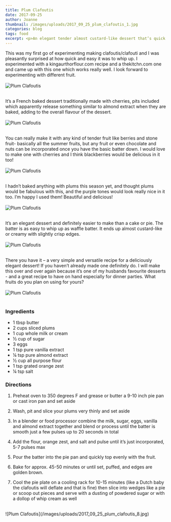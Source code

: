 ```yaml
---
title: Plum Clafoutis
date: 2017-09-25
author: Joanne
thumbnail: /images/uploads/2017_09_25_plum_clafoutis_1.jpg
categories: blog
tags: food
excerpt: <p>An elegant tender almost custard-like dessert that’s quick and easy to make and pleases the masses</p>
---
```


This was my first go of experimenting making clafoutis/clafouti and I was pleasantly surprised at how quick and easy it was to whip up. I experimented with a kingaurthorflour.com recipe and a thekitchn.com one and came up with this one which works really well. I look forward to experimenting with different fruit.
<br>
<br>
![Plum Clafoutis](/images/uploads/2017_09_25_plum_clafoutis_2.jpg)
<br>
<br>

It’s a French baked dessert  traditionally made with cherries, pits included which apparently release something similar to almond extract when they are baked, adding to the overall flavour of the dessert.
<br>
<br>
![Plum Clafoutis](/images/uploads/2017_09_25_plum_clafoutis_3.jpg)
<br>
<br>

You can really make it with any kind of tender fruit like berries and stone fruit- basically all the summer fruits, but any fruit or even chocolate and nuts can be incorporated once you have the basic batter down.  I would love to make one with cherries and I think blackberries would be delicious in it too!
<br>
<br>
![Plum Clafoutis](/images/uploads/2017_09_25_plum_clafoutis_4.jpg)
<br>
<br>

I hadn’t baked anything with plums this season yet, and thought plums would be fabulous with this, and the purple tones would look really nice in it too. I’m happy I used them! Beautiful and delicious!
<br>
<br>
![Plum Clafoutis](/images/uploads/2017_09_25_plum_clafoutis_5.jpg)
<br>
<br>

It’s an elegant dessert and definitely easier to make than a cake or pie. The batter is as easy to whip up as waffle batter.  It ends up almost custard-like or creamy with slightly crisp edges.
<br>
<br>
![Plum Clafoutis](/images/uploads/2017_09_25_plum_clafoutis_6.jpg)
<br>
<br>

There you have it &ndash; a very simple and versatile recipe for a deliciously elegant dessert! If you haven’t already made one definitely do. I will make this over and over again because it’s one of my husbands favourite desserts - and a great recipe to have on hand especially for dinner parties.  What fruits do you plan on using for yours?
<br>
<br>
![Plum Clafoutis](/images/uploads/2017_09_25_plum_clafoutis_7.jpg)
<br>
<br>

### Ingredients

* 1 tbsp butter
* 2 cups sliced plums
* 1 cup whole milk or cream
* &frac12; cup of sugar
* 3 eggs
* 1 tsp pure vanilla extract
* &frac14; tsp pure almond extract
* &frac12; cup all purpose flour
* 1 tsp grated orange zest
* &frac14; tsp salt

### Directions

1. Preheat oven to 350 degrees F and grease or butter a 9-10 inch pie pan or cast iron pan and set aside

1. Wash, pit and slice your plums very thinly and set aside

1. In a blender or food processor combine the milk, sugar, eggs, vanilla and almond extract together and blend or process until the batter is smooth just a few pulses up to 20 seconds in total

1. Add the flour, orange zest, and salt and pulse until it’s just incorporated, 5-7 pulses max

1. Pour the batter into the pie pan and quickly top evenly with the fruit.

1. Bake for approx. 45-50 minutes or until set, puffed, and edges are golden brown.

1. Cool the pie plate on a cooling rack for 10-15 minutes (like a Dutch baby the clafoutis will deflate and that is fine) then slice into wedges like a pie or scoop out pieces and serve with a dusting of powdered sugar or with a dollop of whip cream as well

<br>
![Plum Clafoutis](/images/uploads/2017_09_25_plum_clafoutis_8.jpg)

